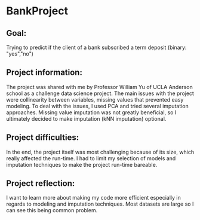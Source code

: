 # BankProject

## Goal:
Trying to predict if the client of a bank subscribed a term deposit (binary: "yes","no")

## Project information:
The project was shared with me by Professor William Yu of UCLA Anderson school as a challenge data science project. The main issues with the project were collinearity between variables, missing values that prevented easy modeling. To deal with the issues, I used PCA and tried several imputation approaches. Missing value imputation was not greatly beneficial, so I ultimately decided to make imputation (kNN imputation) optional. 

## Project difficulties:
In the end, the project itself was most challenging because of its size, which really affected the run-time. I had to limit my selection of models and imputation techniques to make the project run-time bareable.

## Project reflection:
I want to learn more about making my code more efficient especially in regards to modeling and imputation techniques. Most datasets are large so I can see this being common problem.
